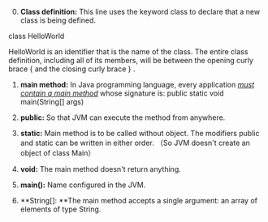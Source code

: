 0. **Class definition:** This line uses the keyword class to declare that a new class is being defined.

class HelloWorld 

HelloWorld is an identifier that is the name of the class. The entire class definition, including all of its members, will be between the opening curly brace  {  and the closing curly brace  } .

1. **main method:** In Java programming language, every application _[must contain a main method](https://www.geeksforgeeks.org/main-method-compulsory-java/)_ whose signature is: public static void main(String[] args)

2. **public:** So that JVM can execute the method from anywhere.

3. **static:** Main method is to be called without object. The modifiers public and static can be written in either order. （So JVM doesn't create an object of class Main）

4. **void:** The main method doesn't return anything.

5. **main():** Name configured in the JVM.

6. **String[]: **The main method accepts a single argument: an array of elements of type String.

